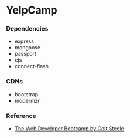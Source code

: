 # YelpCamp

### Dependencies
- express
- mongoose
- passport
- ejs
- connect-flash

### CDNs
- bootstrap
- modernizr

### Reference 
- [The Web Developer Bootcamp by Colt Steele](https://www.udemy.com/the-web-developer-bootcamp)
